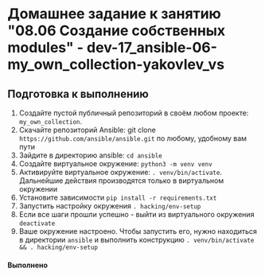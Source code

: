 # Домашнее задание к занятию "08.06 Создание собственных modules" - dev-17_ansible-06-my_own_collection-yakovlev_vs

## Подготовка к выполнению
1. Создайте пустой публичный репозиторий в своём любом проекте: `my_own_collection`.
2. Скачайте репозиторий Ansible: git clone `https://github.com/ansible/ansible.git` по любому, удобному вам пути 
3. Зайдите в директорию ansible: `cd ansible`
4. Создайте виртуальное окружение: `python3 -m venv venv`
5. Активируйте виртуальное окружение: `. venv/bin/activate`. Дальнейшие действия производятся только в виртуальном окружении
6. Установите зависимости `pip install -r requirements.txt`
7. Запустить настройку окружения `. hacking/env-setup`
8. Если все шаги прошли успешно - выйти из виртуального окружения `deactivate`
9. Ваше окружение настроено. Чтобы запустить его, нужно находиться в директории `ansible` и выполнить конструкцию `. venv/bin/activate && . hacking/env-setup`

#### Выполнено


